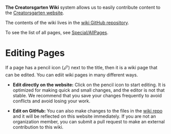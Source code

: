 **The Creatorsgarten Wiki** system allows us to easily contribute content to the [Creatorsgarten website](/).

The contents of the wiki lives in the [wiki GitHub repository][repo].

To see the list of all pages, see [Special/AllPages](/wiki/Special/AllPages).

[repo]: https://github.com/creatorsgarten/wiki

# Editing Pages

If a page has a pencil icon (🖉) next to the title, then it is a wiki page that can be edited. You can ediit wiki pages in many different ways.

- **Edit directly on the website:** Click on the pencil icon to start editing. It is optimized for making quick and small changes, and the editor is not that stable. We recommend that you save your changes frequently to avoid conflicts and avoid losing your work.

- **Edit on GitHub:** You can also make changes to the files in the [wiki repo][repo] and it will be reflected on this website immediately. If you are not an organization member, you can submit a pull request to make an external contribution to this wiki.
